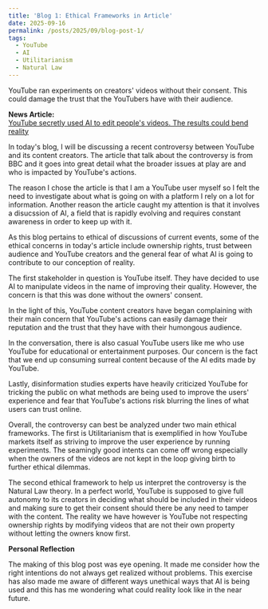 ```yaml
---
title: 'Blog 1: Ethical Frameworks in Article'
date: 2025-09-16
permalink: /posts/2025/09/blog-post-1/
tags:
  - YouTube
  - AI
  - Utilitarianism
  - Natural Law
---
```


YouTube ran experiments on creators' videos without their consent. This could damage the trust that the YouTubers have with their audience.

**News Article:**  
[YouTube secretly used AI to edit people's videos. The results could bend reality](https://www.bbc.com/future/article/20250822-youtube-is-using-ai-to-edit-videos-without-permission)

In today's blog, I will be discussing a recent controversy between YouTube and its content creators. The article that talk about the controversy is from BBC and it goes into great detail what the broader issues at play are and who is impacted by YouTube's actions.

The reason I chose the article is that I am a YouTube user myself so I felt the need to investigate about what is going on with a platform I rely on a lot for information. Another reason the article caught my attention is that it involves a disucssion of AI, a field that is rapidly evolving and requires constant awareness in order to keep up with it.

As this blog pertains to ethical of discussions of current events, some of the ethical concerns in today's article include ownership rights, trust between audience and YouTube creators and the general fear of what AI is going to contribute to our conception of reality.

The first stakeholder in question is YouTube itself. They have decided to use AI to manipulate videos in the name of improving their quality. However, the concern is that this was done without the owners' consent.

In the light of this, YouTube content creators have began complaining with their main concern that YouTube's actions can easily damage their reputation and the trust that they have with their humongous audience.

In the conversation, there is also casual YouTube users like me who use YouTube for educational or entertainment purposes. Our concern is the fact that we end up consuming surreal content because of the AI edits made by YouTube.

Lastly, disinformation studies experts have heavily criticized YouTube for tricking the public on what methods are being used to improve the users' experience and fear that YouTube's actions risk blurring the lines of what users can trust online.

Overall, the controversy can best be analyzed under two main ethical frameworks. The first is Utilitarianism that is exemplified in how YouTube markets itself as striving to improve the user experience by running experiments. The seamingly good intents can come off wrong especially when the owners of the videos are not kept in the loop giving birth to further ethical dilemmas.

The second ethical framework to help us interpret the controversy is the Natural Law theory. In a perfect world, YouTube is supposed to give full autonomy to its creators in deciding what should be included in their videos and making sure to get their consent should there be any need to tamper with the content. The reality we have however is YouTube not respecting ownership rights by modifying videos that are not their own property without letting the owners know first.

**Personal Reflection**

The making of this blog post was eye opening. It made me consider how the right intentions do not always get realized without problems. This exercise has also made me aware of different ways unethical ways that AI is being used and this has me wondering what could reality look like in the near future.